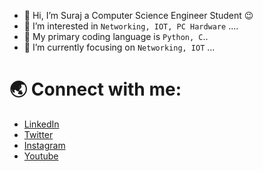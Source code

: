 - 👋 Hi, I’m Suraj a Computer Science Engineer Student 😉
- 👀 I’m interested in `Networking, IOT, PC Hardware` ....
- 🚀 My primary coding language is `Python, C`..
- 🌱 I’m currently focusing on `Networking, IOT` ...


# 🌏 Connect with me:


- [LinkedIn](https://www.linkedin.com/in/surajvenkatachalam)
- [Twitter](https://twitter.com/knowmoreytb)
- [Instagram](https://instagram.com/_suraj_km)
- [Youtube](https://www.youtube.com/knowmoreytb)

